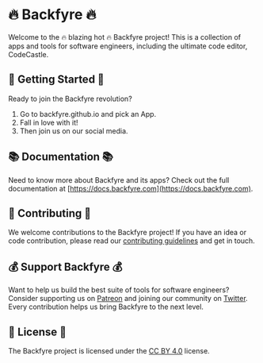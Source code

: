 # 🔥 Backfyre 🔥

Welcome to the 🔥 blazing hot 🔥 Backfyre project! This is a collection of apps and tools for software engineers, including the ultimate code editor, CodeCastle.

## 🚀 Getting Started 🚀

Ready to join the Backfyre revolution?

1. Go to backfyre.github.io and pick an App.
2. Fall in love with it!
3. Then join us on our social media.

## 📚 Documentation 📚

Need to know more about Backfyre and its apps? Check out the full documentation at [https://docs.backfyre.com](https://docs.backfyre.com).

## 🤝 Contributing 🤝

We welcome contributions to the Backfyre project! If you have an idea or code contribution, please read our [contributing guidelines](CONTRIBUTING.md) and get in touch.

## 💰 Support Backfyre 💰

Want to help us build the best suite of tools for software engineers? Consider supporting us on [Patreon](https://www.patreon.com/rayvoice) and joining our community on [Twitter](https://twitter.com/RayShortHead). Every contribution helps us bring Backfyre to the next level.

## 📜 License 📜

The Backfyre project is licensed under the [CC BY 4.0](LICENSE.md) license.
